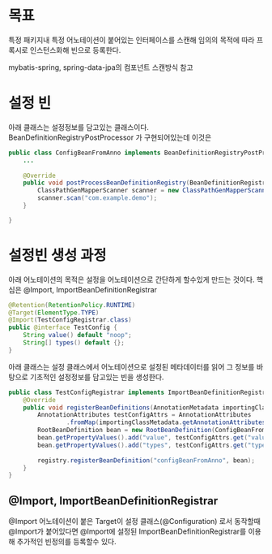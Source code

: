 # 목표
특정 패키지내 특정 어노테이션이 붙어있는 인터페이스를 스캔해
임의의 목적에 따라 프록시로 인스턴스화해 빈으로 등록한다. 

mybatis-spring, spring-data-jpa의 컴포넌트 스캔방식 참고

# 설정 빈

아래 클래스는 설정정보를 담고있는 클래스이다. 
BeanDefinitionRegistryPostProcessor 가 구현되어있는데 
이것은 

```java
public class ConfigBeanFromAnno implements BeanDefinitionRegistryPostProcessor {
    ...
	
	@Override
	public void postProcessBeanDefinitionRegistry(BeanDefinitionRegistry registry) throws BeansException {
		ClassPathGenMapperScanner scanner = new ClassPathGenMapperScanner(registry);		
		scanner.scan("com.example.demo");
	}

}
```

# 설정빈 생성 과정 

아래 어노테이션의 목적은 설정을 어노테이션으로 간단하게 할수있게 만드는 것이다. 
핵심은 @Import, ImportBeanDefinitionRegistrar

```java
@Retention(RetentionPolicy.RUNTIME)
@Target(ElementType.TYPE)
@Import(TestConfigRegistrar.class)
public @interface TestConfig {
	String value() default "noop";
	String[] types() default {};
}

```
아래 클래스는 설정 클래스에서 어노테이션으로 설정된 메타데이터를 읽어 그 정보를 바탕으로 
기초적인 설정정보를 담고있는 빈을 생성한다.

```java
public class TestConfigRegistrar implements ImportBeanDefinitionRegistrar {
	@Override
	public void registerBeanDefinitions(AnnotationMetadata importingClassMetadata, BeanDefinitionRegistry registry) {
	    AnnotationAttributes testConfigAttrs = AnnotationAttributes
	            .fromMap(importingClassMetadata.getAnnotationAttributes(TestConfig.class.getName()));
	    RootBeanDefinition bean = new RootBeanDefinition(ConfigBeanFromAnno.class);
	    bean.getPropertyValues().add("value", testConfigAttrs.get("value"));
	    bean.getPropertyValues().add("types", testConfigAttrs.get("types"));
	    
	    registry.registerBeanDefinition("configBeanFromAnno", bean);
	}
}

```
## @Import, ImportBeanDefinitionRegistrar
@Import 어노테이션이 붙은 Target이 설정 클래스(@Configuration) 로서 동작할때 
@Import가 붙어있다면 @Import에 설정된 ImportBeanDefinitionRegistrar를 이용해 
추가적인 빈정의를 등록할수 있다.
